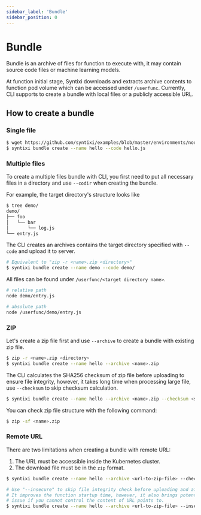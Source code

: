 ```yaml
---
sidebar_label: 'Bundle'
sidebar_position: 0
---
```


# Bundle

Bundle is an archive of files for function to execute with, it may contain source code files or machine learning models.

At function initial stage, Syntixi downloads and extracts archive contents 
to function pod volume which can be accessed under `/userfunc`. Currently, 
CLI supports to create a bundle with local files or a publicly accessible URL.  

## How to create a bundle

### Single file

```bash
$ wget https://github.com/syntixi/examples/blob/master/environments/nodejs/hello.js
$ syntixi bundle create --name hello --code hello.js
```

### Multiple files

To create a multiple files bundle with CLI, you first need to put all necessary files in a directory and 
use `--codir` when creating the bundle.

For example, the target directory's structure looks like

```bash
$ tree demo/                                                                                                                                                                                                                                                                                    15:21:35
demo/
├── foo
│   └── bar
│       └── log.js
└── entry.js
```

The CLI creates an archives contains the target directory specified with `--code` and upload it to server. 

```bash
# Equivalent to "zip -r <name>.zip <directory>"  
$ syntixi bundle create --name demo --code demo/
```

All files can be found under `/userfunc/<target directory name>`.

```bash
# relative path
node demo/entry.js

# absolute path
node /userfunc/demo/entry.js 
```

### ZIP

Let's create a zip file first and use `--archive` to create a bundle with existing zip file.

```bash
$ zip -r <name>.zip <directory>
$ syntixi bundle create --name hello --archive <name>.zip
```

The CLI calculates the SHA256 checksum of zip file before uploading to ensure file integrity, however,
it takes long time when processing large file, use `--checksum` to skip checksum calculation.   

```bash
$ syntixi bundle create --name hello --archive <name>.zip --checksum <sha256-checksum>
```

You can check zip file structure with the following command:

```bash
$ zip -sf <name>.zip
```

### Remote URL

There are two limitations when creating a bundle with remote URL:

1. The URL must be accessible inside the Kubernetes cluster.
2. The download file must be in the `zip` format.

```bash
$ syntixi bundle create --name hello --archive <url-to-zip-file> --checksum <sha256-checksum>

# Use "--insecure" to skip file integrity check before uploading and after downloading.
# It improves the function startup time, however, it also brings potential security 
# issue if you cannot control the content of URL points to.
$ syntixi bundle create --name hello --archive <url-to-zip-file> --insecure
```
